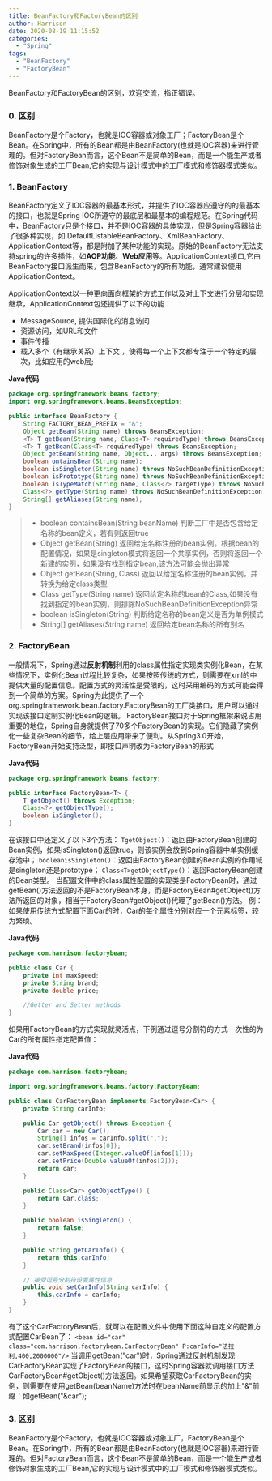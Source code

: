 ```yaml
---
title: BeanFactory和FactoryBean的区别
author: Harrison
date: 2020-08-19 11:15:52
categories:
  - "Spring"
tags:
  - "BeanFactory"
  - "FactoryBean"
---
```


BeanFactory和FactoryBean的区别，欢迎交流，指正错误。

<!-- more -->

### **0. 区别**

BeanFactory是个Factory，也就是IOC容器或对象工厂；FactoryBean是个Bean。在Spring中，所有的Bean都是由BeanFactory(也就是IOC容器)来进行管理的。但对FactoryBean而言，这个Bean不是简单的Bean，而是一个能生产或者修饰对象生成的工厂Bean,它的实现与设计模式中的工厂模式和修饰器模式类似。



### **1. BeanFactory**

BeanFactory定义了IOC容器的最基本形式，并提供了IOC容器应遵守的的最基本的接口，也就是Spring IOC所遵守的最底层和最基本的编程规范。在Spring代码中，BeanFactory只是个接口，并不是IOC容器的具体实现，但是Spring容器给出了很多种实现，如 DefaultListableBeanFactory、XmlBeanFactory、ApplicationContext等，都是附加了某种功能的实现。原始的BeanFactory无法支持spring的许多插件，如**AOP功能**、**Web应用**等。ApplicationContext接口,它由BeanFactory接口派生而来，包含BeanFactory的所有功能，通常建议使用 ApplicationContext。

ApplicationContext以一种更向面向框架的方式工作以及对上下文进行分层和实现继承，ApplicationContext包还提供了以下的功能： 

- MessageSource, 提供国际化的消息访问 
- 资源访问，如URL和文件 
- 事件传播 
- 载入多个（有继承关系）上下文 ，使得每一个上下文都专注于一个特定的层次，比如应用的web层; 



**Java代码**

```java
package org.springframework.beans.factory; 
import org.springframework.beans.BeansException; 

public interface BeanFactory { 
	String FACTORY_BEAN_PREFIX = "&"; 
	Object getBean(String name) throws BeansException; 
	<T> T getBean(String name, Class<T> requiredType) throws BeansException; 
	<T> T getBean(Class<T> requiredType) throws BeansException; 
	Object getBean(String name, Object... args) throws BeansException; 
	boolean ontainsBean(String name); 
	boolean isSingleton(String name) throws NoSuchBeanDefinitionException; 
	boolean isPrototype(String name) throws NoSuchBeanDefinitionException; 
	boolean isTypeMatch(String name, Class<?> targetType) throws NoSuchBeanDefinitionException; 
	Class<?> getType(String name) throws NoSuchBeanDefinitionException; 
	String[] getAliases(String name); 
}    
```

> - boolean containsBean(String beanName) 判断工厂中是否包含给定名称的bean定义，若有则返回true
> - Object getBean(String) 返回给定名称注册的bean实例。根据bean的配置情况，如果是singleton模式将返回一个共享实例，否则将返回一个新建的实例，如果没有找到指定bean,该方法可能会抛出异常
> - Object getBean(String, Class) 返回以给定名称注册的bean实例，并转换为给定class类型
> - Class getType(String name) 返回给定名称的bean的Class,如果没有找到指定的bean实例，则排除NoSuchBeanDefinitionException异常
> - boolean isSingleton(String) 判断给定名称的bean定义是否为单例模式
> - String[] getAliases(String name) 返回给定bean名称的所有别名 



### 2. FactoryBean

一般情况下，Spring通过**反射机制**利用<bean>的class属性指定实现类实例化Bean，在某些情况下，实例化Bean过程比较复杂，如果按照传统的方式，则需要在xml的<bean>中提供大量的配置信息。配置方式的灵活性是受限的，这时采用编码的方式可能会得到一个简单的方案。Spring为此提供了一个org.springframework.bean.factory.FactoryBean的工厂类接口，用户可以通过实现该接口定制实例化Bean的逻辑。
FactoryBean接口对于Spring框架来说占用重要的地位，Spring自身就提供了70多个FactoryBean的实现。它们隐藏了实例化一些复杂Bean的细节，给上层应用带来了便利。从Spring3.0开始，FactoryBean开始支持泛型，即接口声明改为FactoryBean<T>的形式



**Java代码**

```java
package org.springframework.beans.factory;  

public interface FactoryBean<T> {  
    T getObject() throws Exception;  
    Class<?> getObjectType();  
    boolean isSingleton();  
}
```

在该接口中还定义了以下3个方法：
`TgetObject()`：返回由FactoryBean创建的Bean实例，如果isSingleton()返回true，则该实例会放到Spring容器中单实例缓存池中；
`booleanisSingleton()`：返回由FactoryBean创建的Bean实例的作用域是singleton还是prototype；
`Class<T>getObjectType()`：返回FactoryBean创建的Bean类型。
当配置文件中<bean>的class属性配置的实现类是FactoryBean时，通过getBean()方法返回的不是FactoryBean本身，而是FactoryBean#getObject()方法所返回的对象，相当于FactoryBean#getObject()代理了getBean()方法。
例：如果使用传统方式配置下面Car的<bean>时，Car的每个属性分别对应一个<property>元素标签，较为繁琐。



**Java代码**

```java
package com.harrison.factorybean;

public class Car {
    private int maxSpeed;
    private String brand;
    private double price;

    //Getter and Setter methods
} 
```



   如果用FactoryBean的方式实现就灵活点，下例通过逗号分割符的方式一次性的为Car的所有属性指定配置值：



**Java代码**

```java
package com.harrison.factorybean;

import org.springframework.beans.factory.FactoryBean;

public class CarFactoryBean implements FactoryBean<Car> {
    private String carInfo;

    public Car getObject() throws Exception {
        Car car = new Car();
        String[] infos = carInfo.split(",");
        car.setBrand(infos[0]);
        car.setMaxSpeed(Integer.valueOf(infos[1]));
        car.setPrice(Double.valueOf(infos[2]));
        return car;
    }

    public Class<Car> getObjectType() {
        return Car.class;
    }

    public boolean isSingleton() {
        return false;
    }

    public String getCarInfo() {
        return this.carInfo;
    }

    // 接受逗号分割符设置属性信息  
    public void setCarInfo(String carInfo) {
        this.carInfo = carInfo;
    }
}   
```

有了这个CarFactoryBean后，就可以在配置文件中使用下面这种自定义的配置方式配置CarBean了： 
```<bean id="car" class="com.harrison.factorybean.CarFactoryBean" P:carInfo="法拉利,400,2000000"/>```
当调用getBean("car")时，Spring通过反射机制发现CarFactoryBean实现了FactoryBean的接口，这时Spring容器就调用接口方法CarFactoryBean#getObject()方法返回。如果希望获取CarFactoryBean的实例，则需要在使用getBean(beanName)方法时在beanName前显示的加上"&"前缀：如getBean("&car");



### 3.  区别

BeanFactory是个Factory，也就是IOC容器或对象工厂，FactoryBean是个Bean。在Spring中，所有的Bean都是由BeanFactory(也就是IOC容器)来进行管理的。但对FactoryBean而言，这个Bean不是简单的Bean，而是一个能生产或者修饰对象生成的工厂Bean,它的实现与设计模式中的工厂模式和修饰器模式类似。

